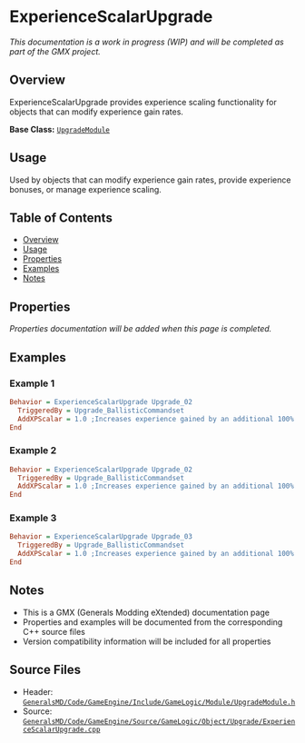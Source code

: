 # ExperienceScalarUpgrade

*This documentation is a work in progress (WIP) and will be completed as part of the GMX project.*

## Overview

ExperienceScalarUpgrade provides experience scaling functionality for objects that can modify experience gain rates.

**Base Class:** [`UpgradeModule`](../../GeneralsMD/Code/GameEngine/Include/GameLogic/Module/UpgradeModule.h)

## Usage

Used by objects that can modify experience gain rates, provide experience bonuses, or manage experience scaling.

## Table of Contents

- [Overview](#overview)
- [Usage](#usage)
- [Properties](#properties)
- [Examples](#examples)
- [Notes](#notes)

## Properties

*Properties documentation will be added when this page is completed.*

## Examples

### Example 1
```ini
Behavior = ExperienceScalarUpgrade Upgrade_02
  TriggeredBy = Upgrade_BallisticCommandset
  AddXPScalar = 1.0 ;Increases experience gained by an additional 100%
End
```

### Example 2
```ini
Behavior = ExperienceScalarUpgrade Upgrade_02
  TriggeredBy = Upgrade_BallisticCommandset
  AddXPScalar = 1.0 ;Increases experience gained by an additional 100%
End
```

### Example 3
```ini
Behavior = ExperienceScalarUpgrade Upgrade_03
  TriggeredBy = Upgrade_BallisticCommandset
  AddXPScalar = 1.0 ;Increases experience gained by an additional 100%
End
```

## Notes

- This is a GMX (Generals Modding eXtended) documentation page
- Properties and examples will be documented from the corresponding C++ source files
- Version compatibility information will be included for all properties

## Source Files

- Header: [`GeneralsMD/Code/GameEngine/Include/GameLogic/Module/UpgradeModule.h`](../../../GeneralsMD/Code/GameEngine/Include/GameLogic/Module/UpgradeModule.h)
- Source: [`GeneralsMD/Code/GameEngine/Source/GameLogic/Object/Upgrade/ExperienceScalarUpgrade.cpp`](../../../GeneralsMD/Code/GameEngine/Source/GameLogic/Object/Upgrade/ExperienceScalarUpgrade.cpp)
